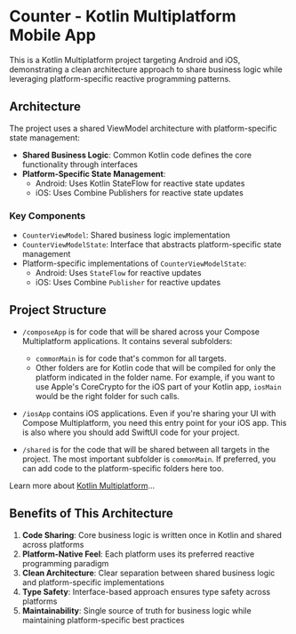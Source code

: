 # Counter - Kotlin Multiplatform Mobile App

This is a Kotlin Multiplatform project targeting Android and iOS, demonstrating a clean architecture approach to share business logic while leveraging platform-specific reactive programming patterns.

## Architecture

The project uses a shared ViewModel architecture with platform-specific state management:

- **Shared Business Logic**: Common Kotlin code defines the core functionality through interfaces
- **Platform-Specific State Management**: 
  - Android: Uses Kotlin StateFlow for reactive state updates
  - iOS: Uses Combine Publishers for reactive state updates

### Key Components

- `CounterViewModel`: Shared business logic implementation
- `CounterViewModelState`: Interface that abstracts platform-specific state management
- Platform-specific implementations of `CounterViewModelState`:
  - Android: Uses `StateFlow` for reactive updates
  - iOS: Uses Combine `Publisher` for reactive updates

## Project Structure

* `/composeApp` is for code that will be shared across your Compose Multiplatform applications.
  It contains several subfolders:
  - `commonMain` is for code that's common for all targets.
  - Other folders are for Kotlin code that will be compiled for only the platform indicated in the folder name.
    For example, if you want to use Apple's CoreCrypto for the iOS part of your Kotlin app,
    `iosMain` would be the right folder for such calls.

* `/iosApp` contains iOS applications. Even if you're sharing your UI with Compose Multiplatform, 
  you need this entry point for your iOS app. This is also where you should add SwiftUI code for your project.

* `/shared` is for the code that will be shared between all targets in the project.
  The most important subfolder is `commonMain`. If preferred, you can add code to the platform-specific folders here too.

Learn more about [Kotlin Multiplatform](https://www.jetbrains.com/help/kotlin-multiplatform-dev/get-started.html)…

## Benefits of This Architecture

1. **Code Sharing**: Core business logic is written once in Kotlin and shared across platforms
2. **Platform-Native Feel**: Each platform uses its preferred reactive programming paradigm
3. **Clean Architecture**: Clear separation between shared business logic and platform-specific implementations
4. **Type Safety**: Interface-based approach ensures type safety across platforms
5. **Maintainability**: Single source of truth for business logic while maintaining platform-specific best practices
